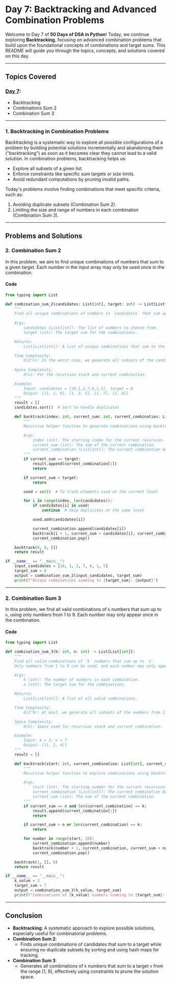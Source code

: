 # Day 7: Backtracking and Advanced Combination Problems

Welcome to Day 7 of **50 Days of DSA in Python**! Today, we continue exploring **Backtracking**, focusing on advanced combination problems that build upon the foundational concepts of combinations and target sums. This README will guide you through the topics, concepts, and solutions covered on this day.

---

## **Topics Covered**
### **[Day 7](./Day%206):**
- Backtracking
- Combinations Sum 2
- Combination Sum 3

---

### **1. Backtracking in Combination Problems**

Backtracking is a systematic way to explore all possible configurations of a problem by building potential solutions incrementally and abandoning them ("backtracking") as soon as it becomes clear they cannot lead to a valid solution. In combination problems, backtracking helps us:

- Explore all subsets of a given list.
- Enforce constraints like specific sum targets or size limits.
- Avoid redundant computations by pruning invalid paths.

Today's problems involve finding combinations that meet specific criteria, such as:

1. Avoiding duplicate subsets (Combination Sum 2).
2. Limiting the size and range of numbers in each combination (Combination Sum 3).

---

## Problems and Solutions

### **2. Combination Sum 2**

In this problem, we aim to find unique combinations of numbers that sum to a given target. Each number in the input array may only be used once in the combination.

#### **Code**

```python
from typing import List

def combination_sum_2(candidates: List[int], target: int) -> List[List[int]]:
    """
    Find all unique combinations of numbers in `candidates` that sum up to `target`.
    
    Args:
        candidates (List[int]): The list of numbers to choose from.
        target (int): The target sum for the combinations.

    Returns:
        List[List[int]]: A list of unique combinations that sum to the target.

    Time Complexity:
        O(2^n): In the worst case, we generate all subsets of the candidates.
    
    Space Complexity:
        O(n): For the recursion stack and current combination.

    Example:
        Input: candidates = [10,1,2,7,6,1,5], target = 8
        Output: [[1, 1, 6], [1, 2, 5], [1, 7], [2, 6]]
    """
    result = []
    candidates.sort()  # Sort to handle duplicates

    def backtrack(index: int, current_sum: int, current_combination: List[int]) -> None:
        """
        Recursive helper function to generate combinations using backtracking.

        Args:
            index (int): The starting index for the current recursion.
            current_sum (int): The sum of the current combination.
            current_combination (List[int]): The current combination being built.
        """
        if current_sum == target:
            result.append(current_combination[:])
            return

        if current_sum > target:
            return

        used = set()  # To track elements used at the current level

        for i in range(index, len(candidates)):
            if candidates[i] in used:
                continue  # Skip duplicates at the same level

            used.add(candidates[i])

            current_combination.append(candidates[i])
            backtrack(i + 1, current_sum + candidates[i], current_combination)
            current_combination.pop()

    backtrack(0, 0, [])
    return result

if __name__ == "__main__":
    input_candidates = [10, 1, 2, 7, 6, 1, 5]
    target_sum = 8
    output = combination_sum_2(input_candidates, target_sum)
    print(f"Unique combinations summing to {target_sum}: {output}")
```

---

### **2. Combination Sum 3**

In this problem, we find all valid combinations of `k` numbers that sum up to `n`, using only numbers from 1 to 9. Each number may only appear once in the combination.

#### **Code**

```python
from typing import List

def combination_sum_3(k: int, n: int) -> List[List[int]]:
    """
    Find all valid combinations of `k` numbers that sum up to `n`.
    Only numbers from 1 to 9 can be used, and each number may only appear once in the combination.

    Args:
        k (int): The number of numbers in each combination.
        n (int): The target sum for the combinations.

    Returns:
        List[List[int]]: A list of all valid combinations.

    Time Complexity:
        O(2^9): At most, we generate all subsets of the numbers from 1 to 9.

    Space Complexity:
        O(k): Space used for recursion stack and current combination.

    Example:
        Input: k = 3, n = 7
        Output: [[1, 2, 4]]
    """
    result = []

    def backtrack(start: int, current_combination: List[int], current_sum: int) -> None:
        """
        Recursive helper function to explore combinations using backtracking.

        Args:
            start (int): The starting number for the current recursion.
            current_combination (List[int]): The current combination being built.
            current_sum (int): The sum of the current combination.
        """
        if current_sum == n and len(current_combination) == k:
            result.append(current_combination[:])
            return

        if current_sum > n or len(current_combination) == k:
            return

        for number in range(start, 10):
            current_combination.append(number)
            backtrack(number + 1, current_combination, current_sum + number)
            current_combination.pop()

    backtrack(1, [], 0)
    return result

if __name__ == "__main__":
    k_value = 3
    target_sum = 7
    output = combination_sum_3(k_value, target_sum)
    print(f"Combinations of {k_value} numbers summing to {target_sum}: {output}")
```

---

## **Conclusion**  
- **Backtracking**: A systematic approach to explore possible solutions, especially useful for combinatorial problems.  
- **Combination Sum 2**:  
  - Finds unique combinations of candidates that sum to a target while ensuring no duplicate subsets by sorting and using hash maps for tracking.  
- **Combination Sum 3**:  
  - Generates all combinations of `k` numbers that sum to a target `n` from the range [1, 9], effectively using constraints to prune the solution space.